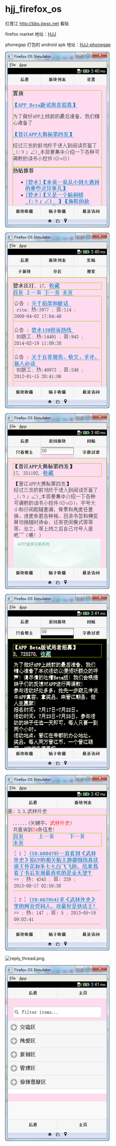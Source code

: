 hjj_firefox_os
==============

红晋江 http://bbs.jjwxc.net 看贴

firefox market 地址：[HJJ](https://marketplace.firefox.com/app/hjj/)

phonegap 打包的 android apk 地址：[HJJ-phonegap](https://build.phonegap.com/apps/1033213/share)

![home.png](home.png)

![board.png](board.png)

![showmsg.png](showmsg.png)

![night.png](night.png)

![search.png](search.png)

![reply_thread.png](reply_thread.png)

![board_menu.png](board_menu.png)
